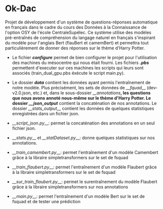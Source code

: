 # Ok-Dac

Projet de développement d'un système de questions-réponses automatique en français dans le cadre du cours des Données à la Connaissance de l'option OSY de l'école CentraleSupélec.
Ce système utilise des modèles pré-entraînés de compréhension du langage naturel en français s'inspirant du modèle pour l'anglais Bert (flauBert et camemBert) et permettra tout particulièrement de donner des réponses sur le thème d'Harry Potter.

- Le fichier *__configure__* permet de bien configurer le projet pour l'utilisation des machines du mésocentre qui nous était fourni.
Les fichiers *__.pbs__* permettent d'executer sur ces machines les scripts qui leurs sont associés (train_dual_gpu.pbs éxécute le script main.py).

- Le dossier *__data__* contient les données ayant permis l'entraînement de notre modèle.
Plus précisément, les sets de données de *__fquad*__ (dev-v2.0.json, etc.) et, dans le sous-dossier *__annotations*__, les questions que nous avons annoté nous-même sur le thème d'Harry Potter.
Le dossier *__json_output*__ contient la concaténation de nos annotations.
Le dossier *__stats_output*__ contient les données de quelques statistiques enregistrées dans un fichier json.

- *__script_json.py*__: permet la concaténation des annotations en un seul fichier json.

- *__stats.py*__ et *__statDataset.py*__: donne quelques statistiques sur nos annotations.

- *__train_camembert.py*__: permet l'entraînement d'un modèle Camembert grâce à la libraire simpletransformers sur le set de fsquad

- *__train_flaubert.py*__: permet l'entraînement d'un modèle Flaubert grâce à la libraire simpletransformers sur le set de fsquad

- *__sur_train_flaubert.py*__: permet le surentraînement du modèle Flaubert grâce à la libraire simpletransformers sur nos annotations

- *__main.py*__: permet l'entraînement d'un modèle Bert sur le set de fsquad et de tester une prédiction
